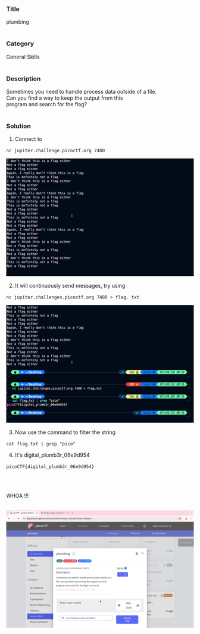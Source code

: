 ### Title

plumbing
<br><br>


### Category

General Skills
<br><br>


### Description

Sometimes you need to handle process data outside of a file. <br>
Can you find a way to keep the output from this<br>
program and search for the flag?
<br><br>


### Solution

1. Connect to

```
nc jupiter.challenge.picoctf.org 7480
```

![1](1.png)

2. It will continuously send messages, try using 

```
nc jupiter.challenges.picoctf.org 7480 > flag. txt
```

![2](2.png)

3. Now use the command to filter the string

```
cat flag.txt | grep "pico"
```

4. It's digital_plumb3r_06e9d954

```
picoCTF{digital_plumb3r_06e9d954}
```
<br><br>


WHOA !!!
<br><br>

![flag](flag.png)